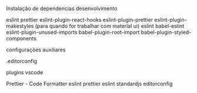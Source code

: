 Instalação de dependencias desenvolvimento

eslint
prettier
eslint-plugin-react-hooks
eslint-plugin-prettier
eslint-plugin-makestyles (para quando for trabalhar com material ui)
eslint babel-eslint
eslint-plugin-unused-imports
babel-plugin-root-import
babel-plugin-styled-components


configurações auxiliares

.editorconfig


plugins vscode

Prettier - Code Formatter
eslint
prettier eslint
standardjs
editorconfig
